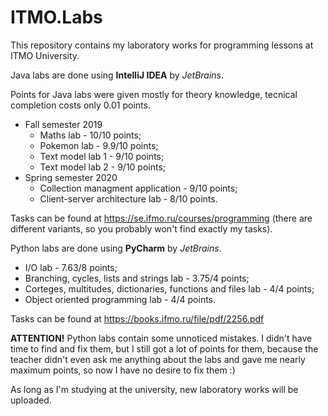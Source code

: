 # ITMO.Labs
This repository contains my laboratory works for programming lessons at ITMO University.

Java labs are done using **IntelliJ IDEA** by *JetBrains*.

Points for Java labs were given mostly for theory knowledge, tecnical completion costs only 0.01 points.

- Fall semester 2019
  - Maths lab - 10/10 points;
  - Pokemon lab - 9.9/10 points;
  - Text model lab 1 - 9/10 points;
  - Text model lab 2 - 9/10 points;
- Spring semester 2020
  - Collection managment application - 9/10 points;
  - Client-server architecture lab - 8/10 points.

Tasks can be found at https://se.ifmo.ru/courses/programming (there are different variants, so you probably won't find exactly my tasks).

Python labs are done using **PyCharm** by *JetBrains*.
- I/O lab - 7.63/8 points;
- Branching, cycles, lists and strings lab - 3.75/4 points;
- Corteges, multitudes, dictionaries, functions and files lab - 4/4 points;
- Object oriented programming lab - 4/4 points.

Tasks can be found at https://books.ifmo.ru/file/pdf/2256.pdf

**ATTENTION!** Python labs contain some unnoticed mistakes. I didn't have time to find and fix them,
but I still got a lot of points for them, because the teacher didn't even ask me anything about the labs
and gave me nearly maximum points, so now I have no desire to fix them :)

As long as I'm studying at the university, new laboratory works will be uploaded.
